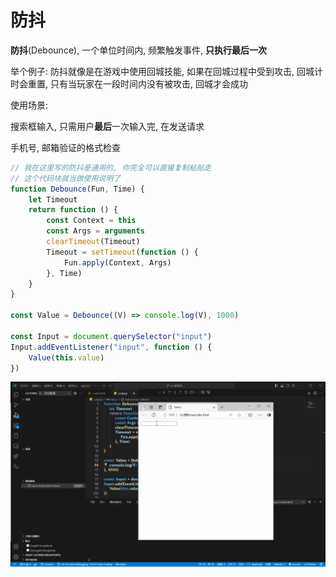 # 防抖

**防抖**(Debounce), 一个单位时间内, 频繁触发事件, **只执行最后一次**

举个例子: 防抖就像是在游戏中使用回城技能, 如果在回城过程中受到攻击, 回城计时会重置, 只有当玩家在一段时间内没有被攻击, 回城才会成功

使用场景:

搜索框输入, 只需用户**最后**一次输入完, 在发送请求

手机号, 邮箱验证的格式检查

```js
// 我在这里写的防抖是通用的, 你完全可以直接复制粘贴走
// 这个代码块就当做使用说明了
function Debounce(Fun, Time) {
    let Timeout
    return function () {
        const Context = this
        const Args = arguments
        clearTimeout(Timeout)
        Timeout = setTimeout(function () {
            Fun.apply(Context, Args)
        }, Time)
    }
}

const Value = Debounce((V) => console.log(V), 1000)

const Input = document.querySelector("input")
Input.addEventListener("input", function () {
    Value(this.value)
})
```

![6eca03345dea2590a7e77bfd10cd63c6b436ed48](Assets/6eca03345dea2590a7e77bfd10cd63c6b436ed48.gif)


